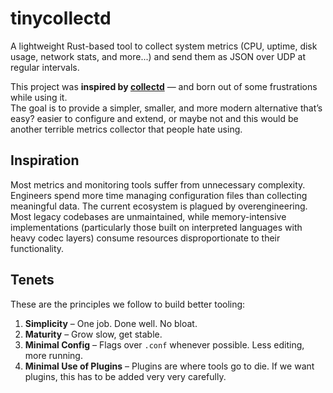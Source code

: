 # tinycollectd

A lightweight Rust-based tool to collect system metrics (CPU, uptime, disk usage, network stats, and more...) and send them as JSON over UDP at regular intervals.

This project was **inspired by [collectd](https://github.com/collectd/collectd)** — and born out of some frustrations while using it.  
The goal is to provide a simpler, smaller, and more modern alternative that’s easy? easier to configure and extend, or maybe not and this would be another terrible metrics collector that people hate using.

## Inspiration
Most metrics and monitoring tools suffer from unnecessary complexity. Engineers spend more time managing configuration files than collecting meaningful data.
The current ecosystem is plagued by overengineering. Most legacy codebases are unmaintained, while memory-intensive implementations (particularly those built on interpreted languages with heavy codec layers) consume resources disproportionate to their functionality.

## Tenets
These are the principles we follow to build better tooling:
1. **Simplicity** – One job. Done well. No bloat.
2. **Maturity** – Grow slow, get stable.
3. **Minimal Config** – Flags over `.conf` whenever possible. Less editing, more running.
4. **Minimal Use of Plugins** – Plugins are where tools go to die. If we want plugins, this has to be added very very carefully.
